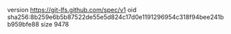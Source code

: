 version https://git-lfs.github.com/spec/v1
oid sha256:8b259e6b5b87522de55e5d824c17d0e1191296954c318f94bee241bb959bfe88
size 9478
